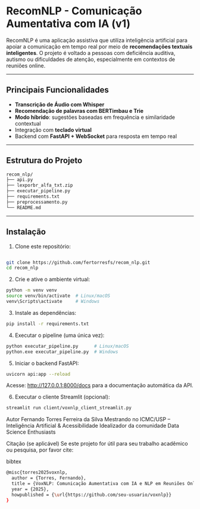 # RecomNLP - Comunicação Aumentativa com IA (v1)

RecomNLP é uma aplicação assistiva que utiliza inteligência artificial para apoiar a comunicação em tempo real por meio de **recomendações textuais inteligentes**. O projeto é voltado a pessoas com deficiência auditiva, autismo ou dificuldades de atenção, especialmente em contextos de reuniões online.

---

## Principais Funcionalidades

- **Transcrição de Áudio com Whisper**
- **Recomendação de palavras com BERTimbau e Trie**
- **Modo híbrido**: sugestões baseadas em frequência e similaridade contextual
- Integração com **teclado virtual**
- Backend com **FastAPI + WebSocket** para resposta em tempo real

---

## Estrutura do Projeto
```bash
recom_nlp/
├── api.py
├── lexporbr_alfa_txt.zip
├── executar_pipeline.py
├── requirements.txt
├── preprocessamento.py
└── README.md
```
---

## Instalação

1. Clone este repositório:

```bash

git clone https://github.com/fertorresfs/recom_nlp.git
cd recom_nlp
```

2. Crie e ative o ambiente virtual:

```bash
python -m venv venv
source venv/bin/activate  # Linux/macOS
venv\Scripts\activate     # Windows
```

3. Instale as dependências:

```bash
pip install -r requirements.txt
```

4. Executar o pipeline (uma única vez):

```bash
python executar_pipeline.py      # Linux/macOS
python.exe executar_pipeline.py  # Windows
```

5. Iniciar o backend FastAPI:

```bash
uvicorn api:app --reload
```
Acesse: http://127.0.0.1:8000/docs para a documentação automática da API.

6. Executar o cliente Streamlit (opcional):

```bash
streamlit run client/voxnlp_client_streamlit.py
```

Autor
Fernando Torres Ferreira da Silva
Mestrando no ICMC/USP – Inteligência Artificial & Acessibilidade
Idealizador da comunidade Data Science Enthusiasts

Citação (se aplicável)
Se este projeto for útil para seu trabalho acadêmico ou pesquisa, por favor cite:

bibtex

```bash
@misc{torres2025voxnlp,
  author = {Torres, Fernando},
  title = {VoxNLP: Comunicação Aumentativa com IA e NLP em Reuniões Online},
  year = {2025},
  howpublished = {\url{https://github.com/seu-usuario/voxnlp}}
}
```
